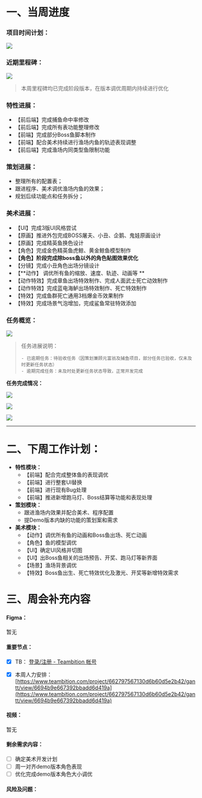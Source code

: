 # 一、当周进度
### 项目时间计划：
![](https://cdn.nlark.com/yuque/0/2024/png/12926950/1721990363797-214b34f7-e236-4a9e-933d-113fa4240e81.png)

### 近期里程碑：
![](https://cdn.nlark.com/yuque/0/2024/png/12926950/1726315093278-9021f8dd-c969-4b1e-9e44-e78cb45726e0.png)

> 本周里程碑均已完成阶段版本，在版本调优周期内持续进行优化
>

### 特性进展：
+ 【前后端】完成捕鱼命中率修改
+ 【前后端】完成所有表功能整理修改
+ 【前端】完成部分Boss鱼脚本制作
+ 【前端】配合美术持续进行渔场内鱼的轨迹表现调整
+ 【前后端】完成渔场内同类型鱼限制功能

### 策划进展：
+ 整理所有的配置表；
+ 跟进程序、美术调优渔场内鱼的效果；
+ 规划后续功能点和任务拆分；

### 美术进展：
+ 【UI】完成3版UI风格尝试
+ 【原画】推进外包完成BOSS屠夫、小丑、企鹅、鬼娃原画设计
+ 【原画】完成精英鱼换色设计
+ 【角色】完成金色精英鱼虎鲸、黄金鲸鱼模型制作
+ **【角色】阶段完成除boss鱼以外的角色贴图效果优化**
+ 【分镜】完成小丑角色出场分镜设计
+ 【**动作】 调优所有鱼的缩放、速度、轨迹、动画等 **
+ 【动作特效】完成章鱼出场特效制作、完成人面武士死亡动效制作
+ 【动作特效】完成蓝电海鲈出场特效制作、死亡特效制作
+ 【特效】完成鱼群死亡通用3档爆金币效果制作
+ 【特效】完成场景气泡增加，完成鲨鱼常驻特效添加

### 任务概览：
![](https://cdn.nlark.com/yuque/0/2024/png/12926950/1726316020860-a8af8bbc-1092-4b31-9ea0-38b7a33f36f4.png)

> 任务进展说明：
>
>     - 已逾期任务：待验收任务（因策划兼顾元富翁及捕鱼项目，部分任务已验收，仅未及时更新任务状态）
>     - 逾期完成任务：未及时处更新任务状态导致，正常开发完成
>

**任务完成情况：**

![](https://cdn.nlark.com/yuque/0/2024/png/12926950/1726316026483-5f4fad1f-e175-4880-b824-380aa62a5729.png)

![](https://cdn.nlark.com/yuque/0/2024/png/12926950/1726316031875-cc082fa9-3a75-48f1-964d-47cf8d9bd8bf.png)

![](https://cdn.nlark.com/yuque/0/2024/png/12926950/1726316036188-ee86bfb7-922f-4f32-804b-d15260013d24.png)



---



# 二、下周工作计划：
+ **特性模块：**
    - 【前端】配合完成整体鱼的表现调优
    - 【前端】进行整套UI替换
    - 【前端】进行现有Bug处理
    - 【前端】推进新增跑马灯、Boss结算等功能和表现处理  
+ **策划模块：**
    - 跟进渔场内效果并配合美术、程序配置
    - 提Demo版本内缺的功能的策划案和需求  
+ **美术模块：**
    - 【动作】调优所有鱼的动画和Boss鱼出场、死亡动画
    - 【角色】鱼的模型调优
    - 【UI】确定UI风格并切图
    - 【UI】出Boss鱼相关的出场预告、开奖、跑马灯等新界面
    - 【场景】渔场背景调优
    - 【特效】Boss鱼出生、死亡特效优化及激光、开奖等新增特效需求  



# 三、周会补充内容
#### Figma：
暂无

#### 重要节点：
- [x] TB：  [登录/注册 - Teambition 帐号](https://www.teambition.com/plugin/calendar)



- [x] 本周人力安排：  [https://www.teambition.com/project/662797567130d6b60d5e2b42/gantt/view/6694b9e667392bbadd6d419a](https://www.teambition.com/project/662797567130d6b60d5e2b42/gantt/view/6694b9e667392bbadd6d419a)

#### 视频：
暂无

#### 剩余需求内容：
- [ ] 确定美术开发计划
- [ ] 周一对齐demo版本角色表现
- [ ] 优化完成demo版本角色大小调优

#### 风险及问题：


